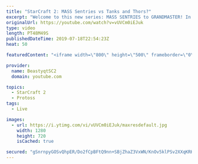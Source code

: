 ```yaml
---
title: "StarCraft 2: MASS Sentries vs Tanks and Thors?"
excerpt: "Welcome to this new series: MASS SENTRIES to GRANDMASTER! In this series, we will see how far I can get by playing ONLY Sentries on the ladder in ALL Protoss matchups!  There are sooo many gems from playing this series on stream - from splitting Sentries vs Ultralisks, to trying to break Terran Mech,"
originalUrl: https://youtube.com/watch?v=vUVCm0iEJuk
type: video
length: PT48M49S
publishedDateTime: 2019-07-18T22:54:23Z
heat: 50

featuredContent: "<iframe width=\"800\" height=\"500\" frameborder=\"0\" src=\"https://www.youtube.com/embed/vUVCm0iEJuk\" allow=\"accelerometer; autoplay; encrypted-media; gyroscope; picture-in-picture\" allowfullscreen></iframe>"

provider:
  name: BeastyqtSC2
  domain: youtube.com

topics:
  - StarCraft 2
  - Protoss
tags:
  - Live

images:
  - url: https://i.ytimg.com/vi/vUVCm0iEJuk/maxresdefault.jpg
    width: 1280
    height: 720
    isCached: true

secured: "gSnrnpyGOSvQhpER/Do2fCpBFtQ9nn+SBjZhaZ3VxWN/KnOv5klPSv2XXqKRH0NGiXYsejqA5BTF6LGukoLdc31Yu1eFuwPRO6c9FWt6kgEysKHYa7NIZBfF3bVKq5/YnaR2ywFXNJwSZLP7f0pHEzFLiwf0bB/l5ob6dXPF2JkIpVV4LVMgaQhqbIrkFeVMl0ucWhLC9iq2wmU4uQGmouZ0hXq1xSU3AJGHKj9R9/RN/Nb39GAPmGe1dXhQGsLJBqlFmj40baOoFcNUOz/d+KYMzOG7m+F1tQ1hNgZSZXipT+cVO0HPjKwnvO3dzS/HpiNpxzKE+eaz/apRKvHZjj48Ag9kkCMBrGBJyk48TF7iwz+V6v31MxkCiMfdYLKskxOId5pB+crKDoNYtXL1eSyCTirsObuDlL/LRqlhvHI=;FqPuGUOAChUMSkLL+GNCmw=="
---
```


